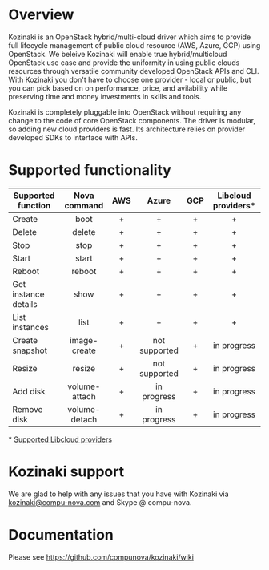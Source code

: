 # Overview


Kozinaki is an OpenStack hybrid/multi-cloud driver which aims to provide full lifecycle management of public cloud resource (AWS, Azure, GCP) using OpenStack. We beleive Kozinaki will enable true hybrid/multicloud OpenStack use case and provide the uniformity in using public clouds resources through versatile community developed OpenStack APIs and CLI. With Kozinaki you don't have to choose one provider - local or public, but you can pick based on on performance, price, and avilability while preserving time and money investments in skills and tools.

Kozinaki is completely pluggable into OpenStack without requiring any change to the code of core OpenStack components. The driver is modular, so adding new cloud providers is fast. Its architecture relies on provider developed SDKs to interface with APIs.

# Supported functionality

Supported function   | Nova command  | AWS | Azure             | GCP | Libcloud providers\* |
-------------------- | :-----------: | :-: | :---------------: | :-: | :----------------: |
Create               | boot          |  +  | +                 |  +  | +                  |
Delete               | delete        |  +  | +                 |  +  | +                  |
Stop                 | stop          |  +  | +                 |  +  | +                  |
Start                | start         |  +  | +                 |  +  | +                  |
Reboot               | reboot        |  +  | +                 |  +  | +                  |
Get instance details | show          |  +  | +                 |  +  | +                  |
List instances       | list          |  +  | +                 |  +  | +                  |
Create snapshot      | image-create  |  +  | not supported     |  +  | in progress        |
Resize               | resize        |  +  | not supported     |  +  | in progress        |
Add disk             | volume-attach |  +  | in progress       |  +  | in progress        |
Remove disk          | volume-detach |  +  | in progress       |  +  | in progress        |

\* [Supported Libcloud providers](https://libcloud.readthedocs.io/en/latest/supported_providers.html)

# Kozinaki support

We are glad to help with any issues that you have with Kozinaki via kozinaki@compu-nova.com and Skype @ compu-nova.

# Documentation

Please see https://github.com/compunova/kozinaki/wiki
